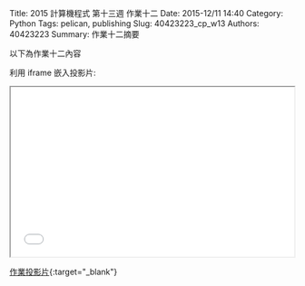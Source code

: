 Title: 2015 計算機程式  第十三週 作業十二
Date: 2015-12/11 14:40
Category: Python
Tags: pelican, publishing
Slug: 40423223_cp_w13
Authors: 40423223
Summary: 作業十二摘要

以下為作業十二內容

利用 iframe 嵌入投影片:

<iframe src="40423223_cp_w13_p.html" width="500" height="300"></iframe>

[作業投影片](40423223_cp_w13_p.html){:target="_blank"}

